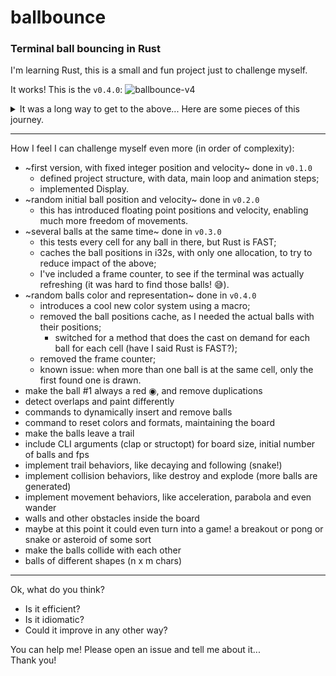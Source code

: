# ballbounce
### Terminal ball bouncing in Rust

I'm learning Rust, this is a small and fun project just to challenge myself.

It works! This is the `v0.4.0`:
![ballbounce-v4](img/ballbounce-v4.gif)

<details>
<summary>It was a long way to get to the above... Here are some pieces of this journey.</summary>

This was the first version.
![ballbounce-v1](img/ballbounce.gif)
</details>

---

How I feel I can challenge myself even more (in order of complexity):

- ~first version, with fixed integer position and velocity~ done in `v0.1.0`
    - defined project structure, with data, main loop and animation steps;
    - implemented Display.
- ~random initial ball position and velocity~ done in `v0.2.0`
    - this has introduced floating point positions and velocity, enabling much more freedom of movements.
- ~several balls at the same time~ done in `v0.3.0`
    - this tests every cell for any ball in there, but Rust is FAST;
    - caches the ball positions in i32s, with only one allocation, to try to reduce impact of the above;
    - I've included a frame counter, to see if the terminal was actually refreshing (it was hard to find those balls! 😅).
- ~random balls color and representation~ done in `v0.4.0`
    - introduces a cool new color system using a macro;
    - removed the ball positions cache, as I needed the actual balls with their positions;
        - switched for a method that does the cast on demand for each ball for each cell (have I said Rust is FAST?);
    - removed the frame counter;
    - known issue: when more than one ball is at the same cell, only the first found one is drawn.
- make the ball #1 always a red ◉, and remove duplications
- detect overlaps and paint differently
- commands to dynamically insert and remove balls
- command to reset colors and formats, maintaining the board
- make the balls leave a trail
- include CLI arguments (clap or structopt) for board size, initial number of balls and fps
- implement trail behaviors, like decaying and following (snake!)
- implement collision behaviors, like destroy and explode (more balls are generated)
- implement movement behaviors, like acceleration, parabola and even wander
- walls and other obstacles inside the board
- maybe at this point it could even turn into a game! a breakout or pong or snake or asteroid of some sort
- make the balls collide with each other
- balls of different shapes (n x m chars)

---

Ok, what do you think?
- Is it efficient?
- Is it idiomatic?
- Could it improve in any other way?

You can help me! Please open an issue and tell me about it...
<br>Thank you!
